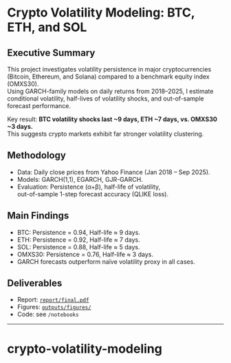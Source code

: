 # Crypto Volatility Modeling: BTC, ETH, and SOL

## Executive Summary
This project investigates volatility persistence in major cryptocurrencies  
(Bitcoin, Ethereum, and Solana) compared to a benchmark equity index (OMXS30).  
Using GARCH-family models on daily returns from 2018–2025, I estimate  
conditional volatility, half-lives of volatility shocks, and out-of-sample  
forecast performance.  

Key result: **BTC volatility shocks last ~9 days, ETH ~7 days, vs. OMXS30 ~3 days.**  
This suggests crypto markets exhibit far stronger volatility clustering.  

## Methodology
- Data: Daily close prices from Yahoo Finance (Jan 2018 – Sep 2025).  
- Models: GARCH(1,1), EGARCH, GJR-GARCH.  
- Evaluation: Persistence (α+β), half-life of volatility,  
  out-of-sample 1-step forecast accuracy (QLIKE loss).  

## Main Findings
- BTC: Persistence = 0.94, Half-life ≈ 9 days.  
- ETH: Persistence = 0.92, Half-life ≈ 7 days.  
- SOL: Persistence = 0.88, Half-life ≈ 5 days.  
- OMXS30: Persistence = 0.76, Half-life ≈ 3 days.  
- GARCH forecasts outperform naïve volatility proxy in all cases.  

## Deliverables
- Report: [`report/final.pdf`](report/final.pdf)  
- Figures: [`outputs/figures/`](outputs/figures/)  
- Code: see `/notebooks`  

---
# crypto-volatility-modeling
